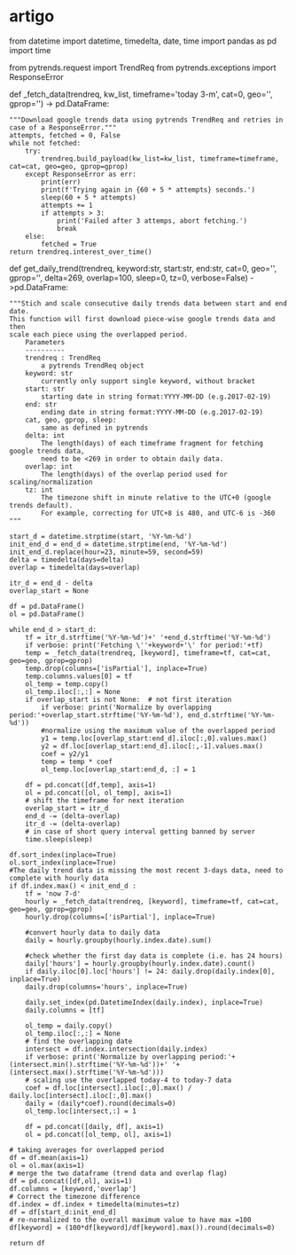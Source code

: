 # artigo
from datetime import datetime, timedelta, date, time
import pandas as pd
import time

from pytrends.request import TrendReq
from pytrends.exceptions import ResponseError


def _fetch_data(trendreq, kw_list, timeframe='today 3-m', cat=0, geo='', gprop='') -> pd.DataFrame:
    
    """Download google trends data using pytrends TrendReq and retries in case of a ResponseError."""
    attempts, fetched = 0, False
    while not fetched:
        try:
            trendreq.build_payload(kw_list=kw_list, timeframe=timeframe, cat=cat, geo=geo, gprop=gprop)
        except ResponseError as err:
            print(err)
            print(f'Trying again in {60 + 5 * attempts} seconds.')
            sleep(60 + 5 * attempts)
            attempts += 1
            if attempts > 3:
                print('Failed after 3 attemps, abort fetching.')
                break
        else:
            fetched = True
    return trendreq.interest_over_time()

def get_daily_trend(trendreq, keyword:str, start:str, end:str, cat=0, 
                    geo='', gprop='', delta=269, overlap=100, sleep=0, 
                    tz=0, verbose=False) ->pd.DataFrame:

    """Stich and scale consecutive daily trends data between start and end date.
    This function will first download piece-wise google trends data and then 
    scale each piece using the overlapped period. 
        Parameters
        ----------
        trendreq : TrendReq
            a pytrends TrendReq object
        keyword: str
            currently only support single keyword, without bracket
        start: str
            starting date in string format:YYYY-MM-DD (e.g.2017-02-19)
        end: str
            ending date in string format:YYYY-MM-DD (e.g.2017-02-19)
        cat, geo, gprop, sleep: 
            same as defined in pytrends
        delta: int
            The length(days) of each timeframe fragment for fetching google trends data, 
            need to be <269 in order to obtain daily data.
        overlap: int
            The length(days) of the overlap period used for scaling/normalization
        tz: int
            The timezone shift in minute relative to the UTC+0 (google trends default).
            For example, correcting for UTC+8 is 480, and UTC-6 is -360 
    """
    
    start_d = datetime.strptime(start, '%Y-%m-%d')
    init_end_d = end_d = datetime.strptime(end, '%Y-%m-%d')
    init_end_d.replace(hour=23, minute=59, second=59)    
    delta = timedelta(days=delta)
    overlap = timedelta(days=overlap)

    itr_d = end_d - delta
    overlap_start = None

    df = pd.DataFrame()
    ol = pd.DataFrame()
    
    while end_d > start_d:
        tf = itr_d.strftime('%Y-%m-%d')+' '+end_d.strftime('%Y-%m-%d')
        if verbose: print('Fetching \''+keyword+'\' for period:'+tf)
        temp = _fetch_data(trendreq, [keyword], timeframe=tf, cat=cat, geo=geo, gprop=gprop)
        temp.drop(columns=['isPartial'], inplace=True)
        temp.columns.values[0] = tf
        ol_temp = temp.copy()
        ol_temp.iloc[:,:] = None
        if overlap_start is not None:  # not first iteration
            if verbose: print('Normalize by overlapping period:'+overlap_start.strftime('%Y-%m-%d'), end_d.strftime('%Y-%m-%d'))
            #normalize using the maximum value of the overlapped period
            y1 = temp.loc[overlap_start:end_d].iloc[:,0].values.max()
            y2 = df.loc[overlap_start:end_d].iloc[:,-1].values.max()
            coef = y2/y1
            temp = temp * coef
            ol_temp.loc[overlap_start:end_d, :] = 1 

        df = pd.concat([df,temp], axis=1)
        ol = pd.concat([ol, ol_temp], axis=1)
        # shift the timeframe for next iteration
        overlap_start = itr_d
        end_d -= (delta-overlap)
        itr_d -= (delta-overlap)
        # in case of short query interval getting banned by server
        time.sleep(sleep)
    
    df.sort_index(inplace=True)
    ol.sort_index(inplace=True)
    #The daily trend data is missing the most recent 3-days data, need to complete with hourly data
    if df.index.max() < init_end_d : 
        tf = 'now 7-d'
        hourly = _fetch_data(trendreq, [keyword], timeframe=tf, cat=cat, geo=geo, gprop=gprop)
        hourly.drop(columns=['isPartial'], inplace=True)
        
        #convert hourly data to daily data
        daily = hourly.groupby(hourly.index.date).sum()
        
        #check whether the first day data is complete (i.e. has 24 hours)
        daily['hours'] = hourly.groupby(hourly.index.date).count()
        if daily.iloc[0].loc['hours'] != 24: daily.drop(daily.index[0], inplace=True)
        daily.drop(columns='hours', inplace=True)
        
        daily.set_index(pd.DatetimeIndex(daily.index), inplace=True)
        daily.columns = [tf]
        
        ol_temp = daily.copy()
        ol_temp.iloc[:,:] = None
        # find the overlapping date
        intersect = df.index.intersection(daily.index)
        if verbose: print('Normalize by overlapping period:'+(intersect.min().strftime('%Y-%m-%d'))+' '+(intersect.max().strftime('%Y-%m-%d')))
        # scaling use the overlapped today-4 to today-7 data
        coef = df.loc[intersect].iloc[:,0].max() / daily.loc[intersect].iloc[:,0].max()
        daily = (daily*coef).round(decimals=0)
        ol_temp.loc[intersect,:] = 1
        
        df = pd.concat([daily, df], axis=1)
        ol = pd.concat([ol_temp, ol], axis=1)

    # taking averages for overlapped period
    df = df.mean(axis=1)
    ol = ol.max(axis=1)
    # merge the two dataframe (trend data and overlap flag)
    df = pd.concat([df,ol], axis=1)
    df.columns = [keyword,'overlap']
    # Correct the timezone difference
    df.index = df.index + timedelta(minutes=tz)
    df = df[start_d:init_end_d]
    # re-normalized to the overall maximum value to have max =100
    df[keyword] = (100*df[keyword]/df[keyword].max()).round(decimals=0)
    
    return df

